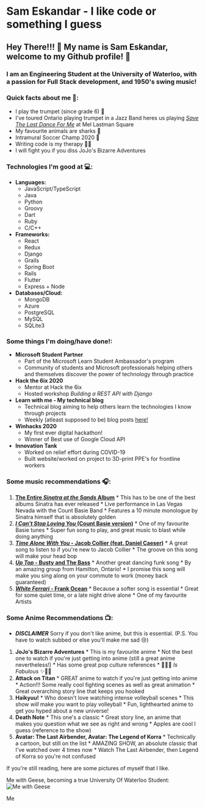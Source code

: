 # Sam Eskandar - I like code or something I guess

## Hey There!!! 🤠 My name is Sam Eskandar, welcome to my Github profile! 🥳

### I am an Engineering Student at the University of Waterloo, with a passion for Full Stack development, and 1950's swing music!

### Quick facts about me 📠:
  * I play the trumpet (since grade 6) 🎺
  * I've toured Ontario playing trumpet in a Jazz Band heres us playing [ _Save The Last Dance For Me_](https://www.youtube.com/watch?v=6g62U2zJAGI) at Mel Lastman Square
  * My favourite animals are sharks 🦈
  * Intramural Soccer Champ 2020 😤
  * Writing code is my therapy 👨‍💻
  * I will fight you if you diss JoJo's Bizarre Adventures
  
### Technologies I'm good at 💻:
  * **Languages:**
    * JavaScript/TypeScript
    * Java
    * Python
    * Groovy
    * Dart
    * Ruby
    * C/C++
  * **Frameworks:**
    * React
    * Redux
    * Django
    * Grails
    * Spring Boot
    * Rails
    * Flutter
    * Express + Node
  * **Databases/Cloud:**
    * MongoDB
    * Azure
    * PostgreSQL
    * MySQL
    * SQLite3

### Some things I'm doing/have done!:
  * **Microsoft Student Partner**
    * Part of the Microsoft Learn Student Ambassador's program
    * Community of students and Microsoft professionals helping others and themselves discover the power of technology through practice
  * **Hack the 6ix 2020**
    * Mentor at Hack the 6ix
    * Hosted workshop _Building a REST API with Django_
  * **Learn with me - My technical blog**
    * Technical blog aiming to help others learn the technologies I know through projects
    * Weekly (atleast supposed to be) blog posts [here!](https://samtechblog.com)
  * **Winhacks 2020**
    * My first ever digital hackathon!
    * Winner of Best use of Google Cloud API
  * **Innovation Tank**
    * Worked on relief effort during COVID-19
    * Built website/worked on project to 3D-print PPE's for frontline workers
    
### Some music recommendations 🎧:
  1. **[The Entire _Sinatra at the Sands_ Album](https://open.spotify.com/album/2m0W0n7zBYmRNs1QAgoa6Z?si=7t1-4AsdQVue1D9LKthAgg)**
    * This has to be one of the best albums Sinatra has ever released
    * Live performance in Las Vegas Nevada with the Count Basie Band
    * Features a 10 minute monologue by Sinatra himself that is absolutely golden
  2. **[_I Can't Stop Loving You_ (Count Basie version)](https://open.spotify.com/track/3rGZUTr7tBqpnN7YOXnpAp?si=niCZ-pWxRPmRZsETw-k5lw)**
    * One of my favourite Basie tunes
    * Super fun song to play, and great music to blast while doing anything
  3. **[_Time Alone With You_ - Jacob Collier (feat. Daniel Caeser)](https://open.spotify.com/track/1iTiSQWPJNqthOMG8HG6gI?si=glaemvPLS-uOptnUgxxjyQ)**
    * A great song to listen to if you're new to Jacob Collier
    * The groove on this song will make your head bop
  4. **[_Up Top_ - Busty and The Bass](https://open.spotify.com/track/5hG8gvQ2d80Qoly4vfGOkH?si=9pzsI2Y3RNyVvYfCy-j_Yg)**
    * Another great dancing funk song
    * By an amazing group from Hamilton, Ontario!
    * I promise this song will make you sing along on your commute to work (money back guaranteed)
  5. **[_White Ferrari_ - Frank Ocean](https://open.spotify.com/track/2LMkwUfqC6S6s6qDVlEuzV?si=frUqKtAcRuCZ7jiKLU4Eng)**
    * Because a softer song is essential
    * Great for some quiet time, or a late night drive alone
    * One of my favourite Artists 
  
### Some Anime Recommendations 📺:
  * ***DISCLAIMER*** Sorry if you don't like anime, but this is essential. (P.S. You have to watch subbed or else you'll make me sad 😢)
  1. **JoJo's Bizarre Adventures**
    * This is my favourite anime
    * Not the best one to watch if you're just getting into anime (still a great anime nevertheless!)
    * Has some great pop culture references
    * 🌟🤩✨ _Is Fabulous_ ✨🤩🌟
  2. **Attack on Titan**
    * GREAT anime to watch if you're just getting into anime
    * Action!!! Some really cool fighting scenes as well as great animation
    * Great overarching story line that keeps you hooked
  3. **Haikyuu!**
    * Who doesn't love watching intense volleyball scenes
    * This show _will_ make you want to play volleyball
    * Fun, lighthearted anime to get you hyped about a new universe!
  4. **Death Note**
    * This one's a classic
    * Great story line, an anime that makes you question what we see as right and wrong
    * Apples are cool I guess (reference to the show)
  5. **Avatar: The Last Airbender, Avatar: The Legend of Korra**
    * Technically a cartoon, but still on the list
    * AMAZING SHOW, an absolute classic that I've watched over 4 times now
    * Watch The Last Airbender, then Legend of Korra so you're not confused
 
If you're still reading, here are some pictures of myself that I like.

Me with Geese, becoming a true University Of Waterloo Student:
![Me with Geese](https://drive.google.com/file/d/1VR3iziewCC-mJ5c6vK5dgs0TjAFtz2JR/view?usp=sharing)

Me
  
